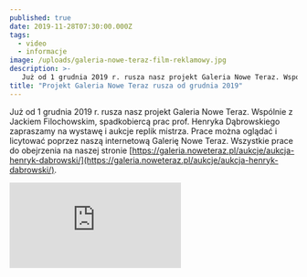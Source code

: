```yaml
---
published: true
date: 2019-11-28T07:30:00.000Z
tags:
  - video
  - informacje
image: /uploads/galeria-nowe-teraz-film-reklamowy.jpg
description: >-
   Już od 1 grudnia 2019 r. rusza nasz projekt Galeria Nowe Teraz. Wspólnie z Jackiem Filochowskim, spadkobiercą prac prof. Henryka Dąbrowskiego zapraszamy na wystawę i aukcje replik mistrza.
title: "Projekt Galeria Nowe Teraz rusza od grudnia 2019"
---
```


Już od 1 grudnia 2019 r. rusza nasz projekt Galeria Nowe Teraz. Wspólnie z Jackiem Filochowskim, spadkobiercą prac prof. Henryka Dąbrowskiego zapraszamy na wystawę i aukcje replik mistrza. Prace można oglądać i licytować poprzez naszą internetową Galerię Nowe Teraz. Wszystkie prace do obejrzenia na naszej stronie [https://galeria.noweteraz.pl/aukcje/aukcja-henryk-dabrowski/](https://galeria.noweteraz.pl/aukcje/aukcja-henryk-dabrowski/).


<div class="relative" style="padding-bottom: 56.25%">
<iframe class="absolute w-full h-full" src="https://www.youtube.com/embed/zdEI5PCr52k" frameborder="0" allow="accelerometer; autoplay; encrypted-media; gyroscope; picture-in-picture" allowfullscreen></iframe>
</div>